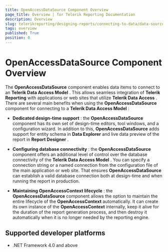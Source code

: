 ```yaml
---
title: OpenAccessDataSource Component Overview
page_title: Overview | for Telerik Reporting Documentation
description: Overview
slug: telerikreporting/designing-reports/connecting-to-data/data-source-components/openaccessdatasource-component/overview
tags: overview
published: True
position: 0
---
```


# OpenAccessDataSource Component Overview



The __OpenAccessDataSource__  component enables data items to connect to an __Telerik Data Access Model__ . This allows         seamless integration of __Telerik Reporting__  with applications or web sites that utilize __Telerik Data Access__ .         There are several main benefits when using the __OpenAccessDataSource__  component for connecting to a         __Telerik Data Access Model__ :       

*  __Dedicated design-time support__  : the __OpenAccessDataSource__  component has its own set of design-time editors,
            tool windows, and a configuration wizard. In addition to this, __OpenAccessDataSource__  adds
            support for entity schema in __Data Explorer__  and live data preview of the report in __Report Designer__  .

*  __Configuring database connectivity__  : the __OpenAccessDataSource__  component
            offers an additional level of control over the database connectivity of the __Telerik Data Access Model__  . You can
            specify a connection string or a named connection from the configuration file of the main application or web site.
            That ensures __OpenAccessDataSource__  can establish a valid database connection both at design-time and when
            running the report in production.

*  __Maintaining OpenAccessContext lifecycle__  : the __OpenAccessDataSource__  component
            allows the option to maintain the entire lifecycle of the __OpenAccessContext__  automatically. It can create its
            own instance of the __OpenAccessContext__  internally, keep it alive for the duration of the report generation process,
            and then destroy it automatically when it is no longer needed by the reporting engine.

## Supported developer platforms

* .NET Framework 4.0 and above             


